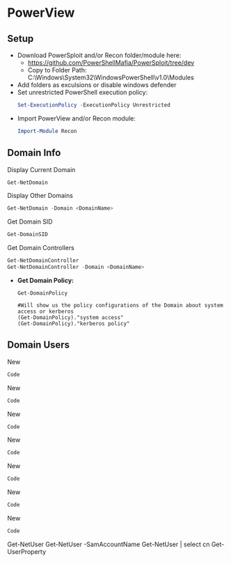 # PowerView

## Setup

* Download PowerSploit and/or Recon folder/module here:
  * https://github.com/PowerShellMafia/PowerSploit/tree/dev
  * Copy to Folder Path: C:\Windows\System32\WindowsPowerShell\v1.0\Modules
* Add folders as exculsions or disable windows defender
* Set unrestricted PowerShell execution policy:
    ``` PowerShell 
    Set-ExecutionPolicy -ExecutionPolicy Unrestricted
    ```
* Import PowerView and/or Recon module:
    ``` PowerShell 
    Import-Module Recon
    ```
    
## Domain Info

Display Current Domain
```PowerShell
Get-NetDomain
```
Display Other Domains
```PowerShell
Get-NetDomain -Domain <DomainName>
```
Get Domain SID
```PowerShell
Get-DomainSID
```
Get Domain Controllers
```PowerShell
Get-NetDomainController
Get-NetDomainController -Domain <DomainName>
```



- **Get Domain Policy:** 
  ```
  Get-DomainPolicy

  #Will show us the policy configurations of the Domain about system access or kerberos
  (Get-DomainPolicy)."system access"
  (Get-DomainPolicy)."kerberos policy"
  ```









## Domain Users ##
New
```PowerShell
Code
```
New
```PowerShell
Code
```
New
```PowerShell
Code
```
New
```PowerShell
Code
```
New
```PowerShell
Code
```
New
```PowerShell
Code
```
New
```PowerShell
Code
```


 Get-NetUser
  Get-NetUser -SamAccountName <user> 
  Get-NetUser | select cn
  Get-UserProperty